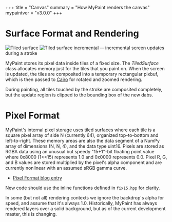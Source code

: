 +++
title = "Canvas"
summary = "How MyPaint renders the canvas"
mypaintver = "v3.0.0"
+++

# Surface Format and Rendering
![Tiled surface](Development-Documentation-Tiled-surface.png)
![Tiled surface incremental](Development-Documentation-Tiled-surface-incremental.png)
 -- incremental screen updates during a stroke

MyPaint stores its pixel data inside tiles of a fixed size. The *TiledSurface* class allocates memory just for the tiles that you paint on. When the screen is updated, the tiles are composited into a temporary rectangular pixbuf, which is then passed to [Cairo](http://www.cairographics.org/) for rotated and zoomed rendering.

During painting, all tiles touched by the stroke are composited completely, but the update region is clipped to the bounding box of the new dabs.

# Pixel Format
MyPaint's internal pixel storage uses tiled surfaces where each tile is a square pixel array of side N (currently 64), organized top-to-bottom and left-to-right. These memory areas are also the data segment of a NumPy array of dimensions (N, N, 4), and the data type uint16. Pixels are stored as RGBA data using an unusual but speedy "15+1"-bit floating point value where 0x8000 (1\<\<15) represents 1.0 and 0x0000 represents 0.0. Pixel R, G, and B values are stored multiplied by the pixel's alpha component and are currently nonlinear with an assumed sRGB gamma curve.

- [Pixel Format blog entry](http://mypaint.intilinux.com/?p=19)

New code should use the inline functions defined in `fix15.hpp` for clarity.

In some (but not all) rendering contexts we ignore the backdrop's alpha for speed, and assume that it's always 1.0. Historically, MyPaint has always rendered layers over a solid background, but as of the current development master, this is changing.
